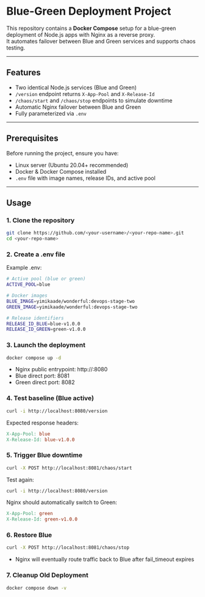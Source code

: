 # Blue-Green Deployment Project

This repository contains a **Docker Compose** setup for a blue-green deployment of Node.js apps with Nginx as a reverse proxy.  
It automates failover between Blue and Green services and supports chaos testing.

---

## Features

- Two identical Node.js services (Blue and Green)  
- `/version` endpoint returns `X-App-Pool` and `X-Release-Id`  
- `/chaos/start` and `/chaos/stop` endpoints to simulate downtime  
- Automatic Nginx failover between Blue and Green  
- Fully parameterized via `.env`  

---

## Prerequisites

Before running the project, ensure you have:

- Linux server (Ubuntu 20.04+ recommended)  
- Docker & Docker Compose installed  
- `.env` file with image names, release IDs, and active pool  

---

## Usage

### 1. Clone the repository

```bash
git clone https://github.com/<your-username>/<your-repo-name>.git
cd <your-repo-name>
```

### 2. Create a .env file

Example .env:

```bash
# Active pool (blue or green)
ACTIVE_POOL=blue

# Docker images
BLUE_IMAGE=yimikaade/wonderful:devops-stage-two
GREEN_IMAGE=yimikaade/wonderful:devops-stage-two

# Release identifiers
RELEASE_ID_BLUE=blue-v1.0.0
RELEASE_ID_GREEN=green-v1.0.0
```

### 3. Launch the deployment
```bash
docker compose up -d
```
- Nginx public entrypoint: http://<server-ip>:8080
- Blue direct port: 8081
- Green direct port: 8082

### 4. Test baseline (Blue active)
```bash
curl -i http://localhost:8080/version
```

Expected response headers:
```makefile
X-App-Pool: blue
X-Release-Id: blue-v1.0.0
```

### 5. Trigger Blue downtime
```bash
curl -X POST http://localhost:8081/chaos/start
```

Test again:
```bash
curl -i http://localhost:8080/version
```

Nginx should automatically switch to Green:
```makefile
X-App-Pool: green
X-Release-Id: green-v1.0.0
```

### 6. Restore Blue
```bash
curl -X POST http://localhost:8081/chaos/stop
```

- Nginx will eventually route traffic back to Blue after fail_timeout expires

### 7. Cleanup Old Deployment
```bash
docker compose down -v
```
